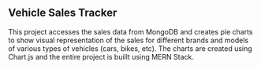 ## Vehicle Sales Tracker
This project accesses the sales data from MongoDB and creates pie charts to show visual representation of the sales for different brands and models of various types of vehicles (cars, bikes, etc). The charts are created using Chart.js and the entire project is buillt using MERN Stack.
